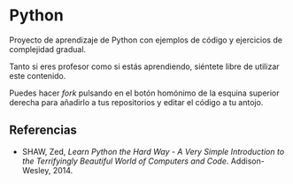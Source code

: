 # Python

Proyecto de aprendizaje de Python con ejemplos de código y ejercicios de complejidad gradual.

Tanto si eres profesor como si estás aprendiendo, siéntete libre de utilizar este contenido.

Puedes hacer *fork* pulsando en el botón homónimo de la esquina superior derecha para añadirlo a tus repositorios y editar el código a tu antojo.

## Referencias
- SHAW, Zed, *Learn Python the Hard Way - A Very Simple Introduction to the Terrifyingly Beautiful World of Computers and Code*. Addison-Wesley, 2014.
